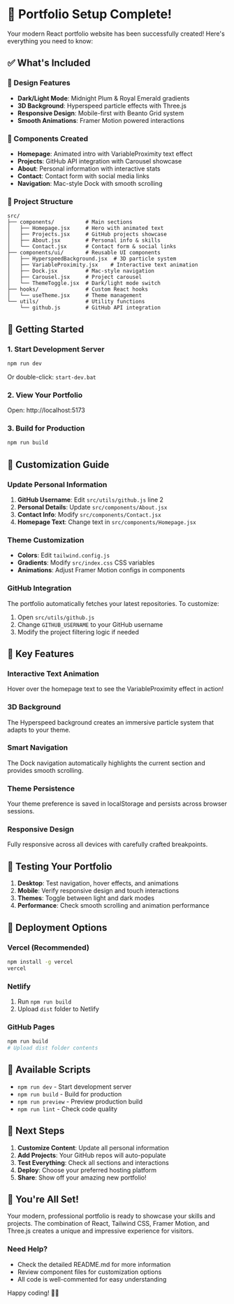 # 🚀 Portfolio Setup Complete!

Your modern React portfolio website has been successfully created! Here's everything you need to know:

## ✅ What's Included

### 🎨 Design Features
- **Dark/Light Mode**: Midnight Plum & Royal Emerald gradients
- **3D Background**: Hyperspeed particle effects with Three.js
- **Responsive Design**: Mobile-first with Beanto Grid system
- **Smooth Animations**: Framer Motion powered interactions

### 🔧 Components Created
- **Homepage**: Animated intro with VariableProximity text effect
- **Projects**: GitHub API integration with Carousel showcase
- **About**: Personal information with interactive stats
- **Contact**: Contact form with social media links
- **Navigation**: Mac-style Dock with smooth scrolling

### 📁 Project Structure
```
src/
├── components/          # Main sections
│   ├── Homepage.jsx     # Hero with animated text
│   ├── Projects.jsx     # GitHub projects showcase  
│   ├── About.jsx        # Personal info & skills
│   └── Contact.jsx      # Contact form & social links
├── components/ui/       # Reusable UI components
│   ├── HyperspeedBackground.jsx  # 3D particle system
│   ├── VariableProximity.jsx    # Interactive text animation
│   ├── Dock.jsx         # Mac-style navigation
│   ├── Carousel.jsx     # Project carousel
│   └── ThemeToggle.jsx  # Dark/light mode switch
├── hooks/               # Custom React hooks
│   └── useTheme.jsx     # Theme management
└── utils/               # Utility functions
    └── github.js        # GitHub API integration
```

## 🚀 Getting Started

### 1. Start Development Server
```bash
npm run dev
```
Or double-click: `start-dev.bat`

### 2. View Your Portfolio
Open: http://localhost:5173

### 3. Build for Production
```bash
npm run build
```

## 🎯 Customization Guide

### Update Personal Information
1. **GitHub Username**: Edit `src/utils/github.js` line 2
2. **Personal Details**: Update `src/components/About.jsx`
3. **Contact Info**: Modify `src/components/Contact.jsx`
4. **Homepage Text**: Change text in `src/components/Homepage.jsx`

### Theme Customization
- **Colors**: Edit `tailwind.config.js`
- **Gradients**: Modify `src/index.css` CSS variables
- **Animations**: Adjust Framer Motion configs in components

### GitHub Integration
The portfolio automatically fetches your latest repositories. To customize:
1. Open `src/utils/github.js`
2. Change `GITHUB_USERNAME` to your GitHub username
3. Modify the project filtering logic if needed

## 🌟 Key Features

### Interactive Text Animation
Hover over the homepage text to see the VariableProximity effect in action!

### 3D Background
The Hyperspeed background creates an immersive particle system that adapts to your theme.

### Smart Navigation
The Dock navigation automatically highlights the current section and provides smooth scrolling.

### Theme Persistence
Your theme preference is saved in localStorage and persists across browser sessions.

### Responsive Design
Fully responsive across all devices with carefully crafted breakpoints.

## 📱 Testing Your Portfolio

1. **Desktop**: Test navigation, hover effects, and animations
2. **Mobile**: Verify responsive design and touch interactions  
3. **Themes**: Toggle between light and dark modes
4. **Performance**: Check smooth scrolling and animation performance

## 🚀 Deployment Options

### Vercel (Recommended)
```bash
npm install -g vercel
vercel
```

### Netlify
1. Run `npm run build`
2. Upload `dist` folder to Netlify

### GitHub Pages
```bash
npm run build
# Upload dist folder contents
```

## 🔧 Available Scripts

- `npm run dev` - Start development server
- `npm run build` - Build for production
- `npm run preview` - Preview production build
- `npm run lint` - Check code quality

## 📝 Next Steps

1. **Customize Content**: Update all personal information
2. **Add Projects**: Your GitHub repos will auto-populate
3. **Test Everything**: Check all sections and interactions
4. **Deploy**: Choose your preferred hosting platform
5. **Share**: Show off your amazing new portfolio!

## 🎉 You're All Set!

Your modern, professional portfolio is ready to showcase your skills and projects. The combination of React, Tailwind CSS, Framer Motion, and Three.js creates a unique and impressive experience for visitors.

### Need Help?
- Check the detailed README.md for more information
- Review component files for customization options
- All code is well-commented for easy understanding

Happy coding! 🚀✨

